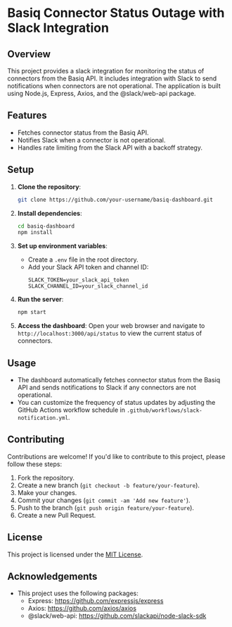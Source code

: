 # Basiq Connector Status Outage with Slack Integration

## Overview

This project provides a slack integration for monitoring the status of connectors from the Basiq API. It includes integration with Slack to send notifications when connectors are not operational. The application is built using Node.js, Express, Axios, and the @slack/web-api package.

## Features

- Fetches connector status from the Basiq API.
- Notifies Slack when a connector is not operational.
- Handles rate limiting from the Slack API with a backoff strategy.

## Setup

1. **Clone the repository**:
    ```bash
    git clone https://github.com/your-username/basiq-dashboard.git
    ```

2. **Install dependencies**:
    ```bash
    cd basiq-dashboard
    npm install
    ```

3. **Set up environment variables**:
    - Create a `.env` file in the root directory.
    - Add your Slack API token and channel ID:
      ```
      SLACK_TOKEN=your_slack_api_token
      SLACK_CHANNEL_ID=your_slack_channel_id
      ```

4. **Run the server**:
    ```bash
    npm start
    ```

5. **Access the dashboard**:
    Open your web browser and navigate to `http://localhost:3000/api/status` to view the current status of connectors.

## Usage

- The dashboard automatically fetches connector status from the Basiq API and sends notifications to Slack if any connectors are not operational.
- You can customize the frequency of status updates by adjusting the GitHub Actions workflow schedule in `.github/workflows/slack-notification.yml`.

## Contributing

Contributions are welcome! If you'd like to contribute to this project, please follow these steps:

1. Fork the repository.
2. Create a new branch (`git checkout -b feature/your-feature`).
3. Make your changes.
4. Commit your changes (`git commit -am 'Add new feature'`).
5. Push to the branch (`git push origin feature/your-feature`).
6. Create a new Pull Request.

## License

This project is licensed under the [MIT License](LICENSE).

## Acknowledgements

- This project uses the following packages:
  - Express: https://github.com/expressjs/express
  - Axios: https://github.com/axios/axios
  - @slack/web-api: https://github.com/slackapi/node-slack-sdk
